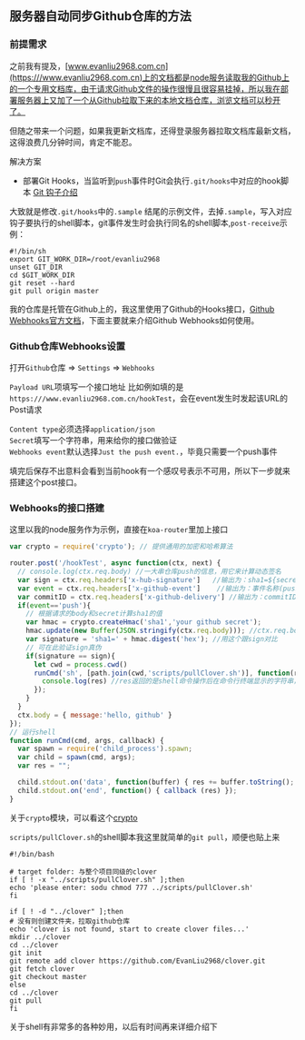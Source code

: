 ## 服务器自动同步Github仓库的方法

### 前提需求

之前我有提及，[www.evanliu2968.com.cn](https:///www.evanliu2968.com.cn)上的文档都是node服务读取我的Github上的一个专用文档库，由于请求Github文件的操作很慢且很容易挂掉，所以我在部署服务器上又加了一个从Github拉取下来的本地文档仓库，浏览文档可以秒开了。

但随之带来一个问题，如果我更新文档库，还得登录服务器拉取文档库最新文档，这得浪费几分钟时间，肯定不能忍。

解决方案
- 部署Git Hooks，当监听到`push`事件时Git会执行`.git/hooks`中对应的hook脚本 [Git 钩子介绍](https://www.git-scm.com/book/zh/v2/%E8%87%AA%E5%AE%9A%E4%B9%89-Git-Git-%E9%92%A9%E5%AD%90)

大致就是修改`.git/hooks`中的`.sample` 结尾的示例文件，去掉`.sample`，写入对应钩子要执行的shell脚本，git事件发生时会执行同名的shell脚本,`post-receive`示例：
```shell
#!/bin/sh
export GIT_WORK_DIR=/root/evanliu2968
unset GIT_DIR
cd $GIT_WORK_DIR
git reset --hard
git pull origin master
```

我的仓库是托管在Github上的，我这里使用了Github的Hooks接口，[Github Webhooks官方文档](https://developer.github.com/webhooks/)，下面主要就来介绍Github Webhooks如何使用。

### Github仓库Webhooks设置

打开`Github`仓库 => `Settings` => `Webhooks`

`Payload URL`项填写一个接口地址
比如例如填的是`https:///www.evanliu2968.com.cn/hookTest`，会在event发生时发起该URL的Post请求

`Content type`必须选择`application/json` <br/>
`Secret`填写一个字符串，用来给你的接口做验证 <br/>
`Webhooks event`默认选择`Just the push event.`，毕竟只需要一个push事件

填完后保存不出意料会看到当前hook有一个感叹号表示不可用，所以下一步就来搭建这个post接口。

### Webhooks的接口搭建

这里以我的node服务作为示例，直接在`koa-router`里加上接口
```javascript
var crypto = require('crypto'); // 提供通用的加密和哈希算法

router.post('/hookTest', async function(ctx, next) {
  // console.log(ctx.req.body) //一大串仓库push的信息，用它来计算动态签名
  var sign = ctx.req.headers['x-hub-signature']   //输出为：sha1=${secret的加密字符串}
  var event = ctx.req.headers['x-github-event']    //输出为：事件名称(push)
  var commitID = ctx.req.headers['x-github-delivery'] //输出为：commitID
  if(event=='push'){
    // 根据请求的body和secret计算sha1的值
    var hmac = crypto.createHmac('sha1','your github secret');
    hmac.update(new Buffer(JSON.stringify(ctx.req.body))); //ctx.req.body时github传过来的post数据(跟ctx.request.body一样的)
    var signature = 'sha1=' + hmac.digest('hex'); //用这个跟sign对比
    // 可在此验证sign真伪
    if(signature == sign){
      let cwd = process.cwd()
      runCmd('sh', [path.join(cwd,'scripts/pullClover.sh')], function(res){
        console.log(res) //res返回的是shell命令操作后在命令行终端显示的字符串，这里是一些git操作的提示
      });
    }
  }
  ctx.body = { message:'hello, github' }
});
// 运行shell
function runCmd(cmd, args, callback) {
  var spawn = require('child_process').spawn;
  var child = spawn(cmd, args);
  var res = "";

  child.stdout.on('data', function(buffer) { res += buffer.toString(); });
  child.stdout.on('end', function() { callback (res) });
}
```
关于`crypto`模块，可以看这个[crypto](https://www.liaoxuefeng.com/wiki/001434446689867b27157e896e74d51a89c25cc8b43bdb3000/001434501504929883d11d84a1541c6907eefd792c0da51000)

`scripts/pullClover.sh`的shell脚本我这里就简单的`git pull`，顺便也贴上来
```shell
#!/bin/bash

# target folder: 与整个项目同级的clover
if [ ! -x "../scripts/pullClover.sh" ];then
echo 'please enter: sodu chmod 777 ../scripts/pullClover.sh'
fi

if [ ! -d "../clover" ];then
# 没有则创建文件夹，拉取github仓库
echo 'clover is not found, start to create clover files...'
mkdir ../clover
cd ../clover
git init
git remote add clover https://github.com/EvanLiu2968/clover.git
git fetch clover
git checkout master
else
cd ../clover
git pull
fi
```
关于shell有非常多的各种妙用，以后有时间再来详细介绍下
